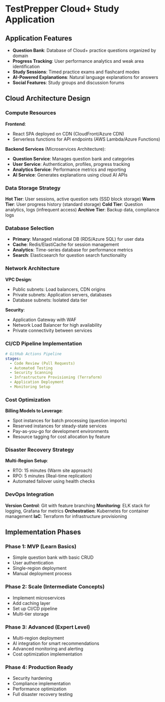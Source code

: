 # TestPrepper Cloud+ Study Application

## Application Features
- **Question Bank**: Database of Cloud+ practice questions organized by domain
- **Progress Tracking**: User performance analytics and weak area identification
- **Study Sessions**: Timed practice exams and flashcard modes
- **AI-Powered Explanations**: Natural language explanations for answers
- **Social Features**: Study groups and discussion forums

## Cloud Architecture Design

### Compute Resources
**Frontend**: 
- React SPA deployed on CDN (CloudFront/Azure CDN)
- Serverless functions for API endpoints (AWS Lambda/Azure Functions)

**Backend Services** (Microservices Architecture):
- **Question Service**: Manages question bank and categories
- **User Service**: Authentication, profiles, progress tracking
- **Analytics Service**: Performance metrics and reporting
- **AI Service**: Generates explanations using cloud AI APIs

### Data Storage Strategy
**Hot Tier**: User sessions, active question sets (SSD block storage)
**Warm Tier**: User progress history (standard storage)
**Cold Tier**: Question analytics, logs (infrequent access)
**Archive Tier**: Backup data, compliance logs

### Database Selection
- **Primary**: Managed relational DB (RDS/Azure SQL) for user data
- **Cache**: Redis/ElastiCache for session management
- **Analytics**: Time-series database for performance metrics
- **Search**: Elasticsearch for question search functionality

### Network Architecture
**VPC Design**:
- Public subnets: Load balancers, CDN origins
- Private subnets: Application servers, databases
- Database subnets: Isolated data tier

**Security**:
- Application Gateway with WAF
- Network Load Balancer for high availability
- Private connectivity between services

### CI/CD Pipeline Implementation
```yaml
# GitHub Actions Pipeline
stages:
  - Code Review (Pull Requests)
  - Automated Testing
  - Security Scanning
  - Infrastructure Provisioning (Terraform)
  - Application Deployment
  - Monitoring Setup
```

### Cost Optimization
**Billing Models to Leverage**:
- Spot instances for batch processing (question imports)
- Reserved instances for steady-state services
- Pay-as-you-go for development environments
- Resource tagging for cost allocation by feature

### Disaster Recovery Strategy
**Multi-Region Setup**:
- RTO: 15 minutes (Warm site approach)
- RPO: 5 minutes (Real-time replication)
- Automated failover using health checks

### DevOps Integration
**Version Control**: Git with feature branching
**Monitoring**: ELK stack for logging, Grafana for metrics
**Orchestration**: Kubernetes for container management
**IaC**: Terraform for infrastructure provisioning

## Implementation Phases

### Phase 1: MVP (Learn Basics)
- Simple question bank with basic CRUD
- User authentication
- Single-region deployment
- Manual deployment process

### Phase 2: Scale (Intermediate Concepts)
- Implement microservices
- Add caching layer
- Set up CI/CD pipeline
- Multi-tier storage

### Phase 3: Advanced (Expert Level)
- Multi-region deployment
- AI integration for smart recommendations
- Advanced monitoring and alerting
- Cost optimization implementation

### Phase 4: Production Ready
- Security hardening
- Compliance implementation
- Performance optimization
- Full disaster recovery testing